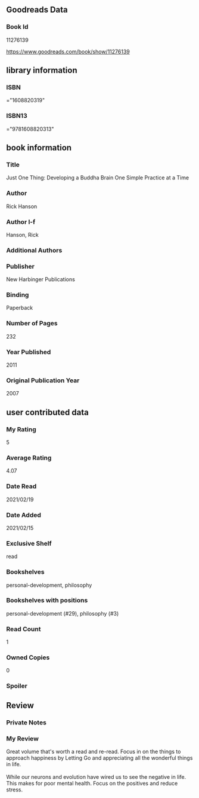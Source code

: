 <!-- This template shows how to bulk convert all columns of data into one markdown file -->
<!-- caveat: KeyError if there's a mismatch. Empty values output nothing -->

## Goodreads Data

### Book Id 

11276139

https://www.goodreads.com/book/show/11276139

## library information

### ISBN 
="1608820319"

### ISBN13 
="9781608820313"

## book information

### Title
Just One Thing: Developing a Buddha Brain One Simple Practice at a Time

### Author 
Rick Hanson

### Author l-f 
Hanson, Rick

### Additional Authors


### Publisher 
New Harbinger Publications

### Binding
Paperback

### Number of Pages
232

### Year Published
2011

### Original Publication Year 
2007

## user contributed data

### My Rating
5

### Average Rating
4.07

### Date Read
2021/02/19

### Date Added
2021/02/15

### Exclusive Shelf
read

### Bookshelves
personal-development, philosophy

### Bookshelves with positions
personal-development (#29), philosophy (#3)

### Read Count
1

### Owned Copies
0

### Spoiler 


## Review

### Private Notes


### My Review
Great volume that's worth a read and re-read. Focus in on the things to approach happiness by Letting Go and appreciating all the wonderful things in life.<br/><br/>While our neurons and evolution have wired us to see the negative in life. This makes for poor mental health. Focus on the positives and reduce stress.